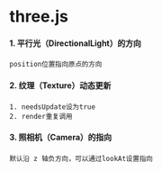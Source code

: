 # three.js

#### 1. 平行光（DirectionalLight）的方向
    position位置指向原点的方向
#### 2. 纹理（Texture）动态更新
    1. needsUpdate设为true
    2. render重复调用
#### 3. 照相机（Camera）的指向
    默认沿 z 轴负方向，可以通过lookAt设置指向
